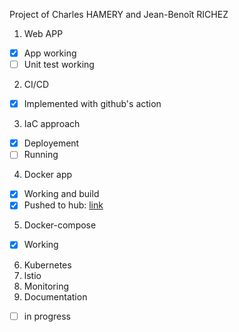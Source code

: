 Project of Charles HAMERY and Jean-Benoît RICHEZ 

1. Web APP
  - [x] App working
  - [ ] Unit test working

2. CI/CD
  - [X] Implemented with github's action
3. IaC approach
  - [X] Deployement 
  - [ ] Running
4. Docker app
  - [x] Working and build
  - [x] Pushed to hub: [link](https://hub.docker.com/repository/docker/jbrichez/richam)
5. Docker-compose
  - [x] Working
6. Kubernetes
7. lstio
8. Monitoring
9. Documentation
  - [ ] in progress
